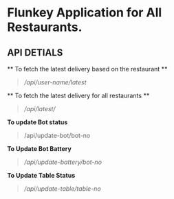 # Flunkey Application for All Restaurants.

## API DETIALS

** To fetch the latest delivery based on the restaurant **

>_/api/user-name/latest_

** To fetch the latest delivery for all restaurants  **
>_/api/latest/_

**To update Bot status**
> /api/update-bot/bot-no


**To Update Bot Battery**
>_/api/update-battery/bot-no_

**To Update Table Status**
>_/api/update-table/table-no_




